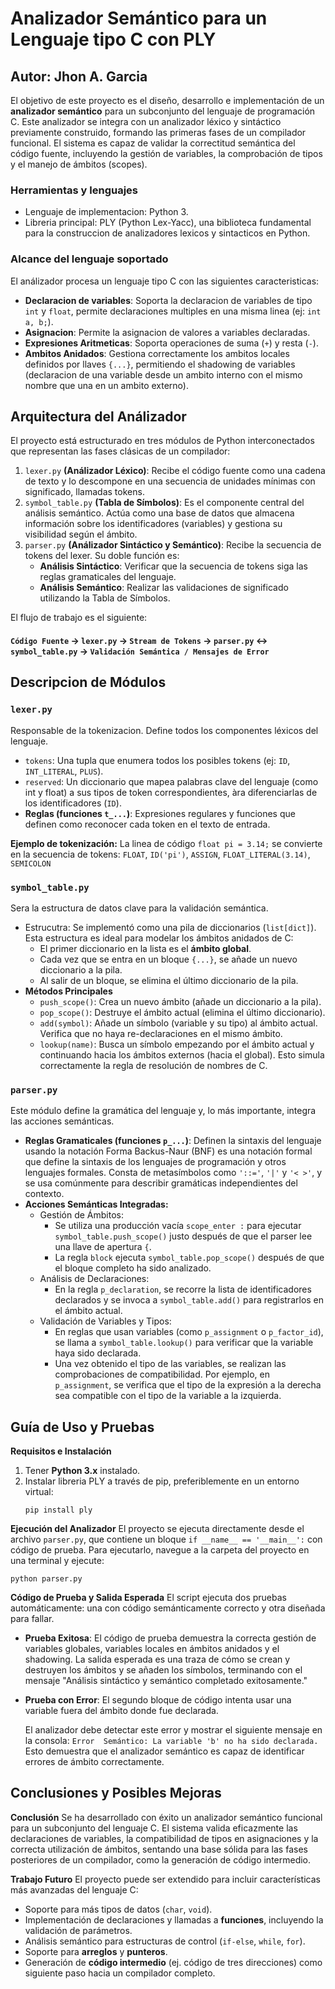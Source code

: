 # Analizador Semántico para un Lenguaje tipo C con PLY
   ## Autor: Jhon A. Garcia
El objetivo de este proyecto es el diseño, desarrollo e implementación de un **analizador semántico** para un subconjunto del lenguaje de programación C. Este analizador se integra con un analizador léxico y sintáctico previamente construido, formando las primeras fases de un compilador funcional. El sistema es capaz de validar la correctitud semántica del código fuente, incluyendo la gestión de variables, la comprobación de tipos y el manejo de ámbitos (scopes).

### Herramientas y lenguajes
   -   Lenguaje de implementacion: Python 3.
   -   Libreria principal: PLY (Python Lex-Yacc), una biblioteca fundamental para la construccion de analizadores lexicos y sintacticos en Python.

### Alcance del lenguaje soportado
El análizador procesa un lenguaje tipo C con las siguientes caracteristicas:

  - **Declaracion de variables**: Soporta la declaracion de variables de tipo `int` y `float`, permite declaraciones multiples en una misma linea (ej: `int a, b;`).
  - **Asignacion**: Permite la asignacion de valores a variables declaradas.
  - **Expresiones Aritmeticas**: Soporta operaciones de suma (`+`) y resta (`-`).
  - **Ambitos Anidados**: Gestiona correctamente los ambitos locales definidos por llaves `{...}`, permitiendo el shadowing de variables (declaracion de una variable desde un ambito interno con el mismo nombre que una en un ambito externo).

## Arquitectura del Análizador

El proyecto está estructurado en tres módulos de Python interconectados que representan las fases clásicas de un compilador:

  1. `lexer.py` **(Análizador Léxico)**: Recibe el código fuente como una cadena de texto y lo descompone en una secuencia de unidades mínimas con significado, llamadas tokens.
  2. `symbol_table.py` **(Tabla de Símbolos)**: Es el componente central del análisis semántico. Actúa como una base de datos que almacena información sobre los identificadores (variables) y gestiona su visibilidad según el ámbito.
  3. `parser.py` **(Análizador Sintáctico y Semántico)**: Recibe la secuencia de tokens del lexer. Su doble función es:
        - **Análisis Sintáctico**: Verificar que la secuencia de tokens siga las reglas gramaticales del lenguaje.
        - **Análisis Semántico**: Realizar las validaciones de significado utilizando la Tabla de Símbolos.

El flujo de trabajo es el siguiente: 
#### `Código Fuente` -> `lexer.py` -> `Stream de Tokens` -> `parser.py` <-> `symbol_table.py` -> `Validación Semántica / Mensajes de Error`

## Descripcion de Módulos
### `lexer.py`
Responsable de la tokenizacion. Define todos los componentes léxicos del lenguaje.
   - `tokens`: Una tupla que enumera todos los posibles tokens (ej: `ID`, `INT_LITERAL`, `PLUS`).
   - `reserved`: Un diccionario que mapea palabras clave del lenguaje (como int y float) a sus tipos de token correspondientes, àra diferenciarlas de los identificadores (`ID`).
   - **Reglas (funciones `t_...`)**: Expresiones regulares y funciones que definen como reconocer cada token en el texto de entrada.

**Ejemplo de tokenización:**
La linea de código `float pi = 3.14;` se convierte en la secuencia de tokens:
`FLOAT`, `ID('pi')`, `ASSIGN`, `FLOAT_LITERAL(3.14)`, `SEMICOLON`

### `symbol_table.py`
Sera la estructura de datos clave para la validación semántica.
   - Estrucutra: Se implementó como una pila de diccionarios (`list[dict]`). Esta estructura es ideal para modelar los ámbitos anidados de C:
        - El primer diccionario en la lista es el **ámbito global**.
        - Cada vez que se entra en un bloque `{...}`, se añade un nuevo diccionario a la pila.
        - Al salir de un bloque, se elimina el último diccionario de la pila.
   - **Métodos Principales**
     - `push_scope()`: Crea un nuevo ámbito (añade un diccionario a la pila).
     - `pop_scope()`: Destruye el ámbito actual (elimina el último diccionario).
     - `add(symbol)`: Añade un símbolo (variable y su tipo) al ámbito actual. Verifica que no haya re-declaraciones en el mismo ámbito.
     - `lookup(name)`: Busca un símbolo empezando por el ámbito actual y continuando hacia los ámbitos externos (hacia el global). Esto simula correctamente la regla de resolución de nombres de C.
       
### `parser.py`
Este módulo define la gramática del lenguaje y, lo más importante, integra las acciones semánticas.
   - **Reglas Gramaticales (funciones `p_...`)**: Definen la sintaxis del lenguaje usando la notación Forma Backus-Naur (BNF) es una notación formal que define la sintaxis de los lenguajes de programación y otros lenguajes formales. Consta de metasímbolos como `'::='`, `'|'` y `'< >'`, y se usa comúnmente para describir gramáticas independientes del contexto.
   - **Acciones Semánticas Integradas:**
        - Gestión de Ámbitos:
             - Se utiliza una producción vacía `scope_enter :` para ejecutar `symbol_table.push_scope()` justo después de que el parser lee una llave de apertura `{`.
             - La regla `block` ejecuta `symbol_table.pop_scope()` después de que el bloque completo ha sido analizado.
        -  Análisis de Declaraciones:
             - En la regla `p_declaration`, se recorre la lista de identificadores declarados y se invoca a `symbol_table.add()` para registrarlos en el ámbito actual.
        -  Validación de Variables y Tipos:
             - En reglas que usan variables (como `p_assignment` o `p_factor_id`), se llama a `symbol_table.lookup()` para verificar que la variable haya sido declarada.
             - Una vez obtenido el tipo de las variables, se realizan las comprobaciones de compatibilidad. Por ejemplo, en `p_assignment`, se verifica que el tipo de la expresión a la derecha sea compatible con el tipo de la variable a la izquierda.


## Guía de Uso y Pruebas
**Requisitos e Instalación**
 1. Tener **Python 3.x** instalado.
 2. Instalar libreria PLY a través de pip, preferiblemente en un entorno virtual:
    ```
    pip install ply
    ```

**Ejecución del Analizador**
El proyecto se ejecuta directamente desde el archivo `parser.py`, que contiene un bloque `if __name__ == '__main__':` con código de prueba.
Para ejecutarlo, navegue a la carpeta del proyecto en una terminal y ejecute:
   ```
   python parser.py
   ```

**Código de Prueba y Salida Esperada**
El script ejecuta dos pruebas automáticamente: una con código semánticamente correcto y otra diseñada para fallar.

   - **Prueba Exitosa**: El código de prueba demuestra la correcta gestión de variables globales, variables locales en ámbitos anidados y el shadowing. La salida esperada es una traza de cómo se crean y destruyen los ámbitos y se añaden los símbolos, terminando con el          mensaje "Análisis sintáctico y semántico completado exitosamente."
   - **Prueba con Error**:  El segundo bloque de código intenta usar una variable fuera del ámbito donde fue declarada.

     El analizador debe detectar este error y mostrar el siguiente mensaje en la consola:
           	```
             Error  Semántico: La variable 'b' no ha sido declarada.
            ```
     Esto demuestra que el analizador semántico es capaz de identificar errores de ámbito correctamente.


## Conclusiones y Posibles Mejoras

**Conclusión**
Se ha desarrollado con éxito un analizador semántico funcional para un subconjunto del lenguaje C. El sistema valida eficazmente las declaraciones de variables, la compatibilidad de tipos en asignaciones y la correcta utilización de ámbitos, sentando una base sólida para las fases posteriores de un compilador, como la generación de código intermedio.

**Trabajo Futuro**
El proyecto puede ser extendido para incluir características más avanzadas del lenguaje C:
   - Soporte para más tipos de datos (`char`, `void`).
   - Implementación de declaraciones y llamadas a **funciones**, incluyendo la validación de parámetros.
   - Análisis semántico para estructuras de control (`if-else`, `while`, `for`).
   - Soporte para **arreglos** y **punteros**.
   - Generación de **código intermedio** (ej. código de tres direcciones) como siguiente paso hacia un compilador completo.
   
